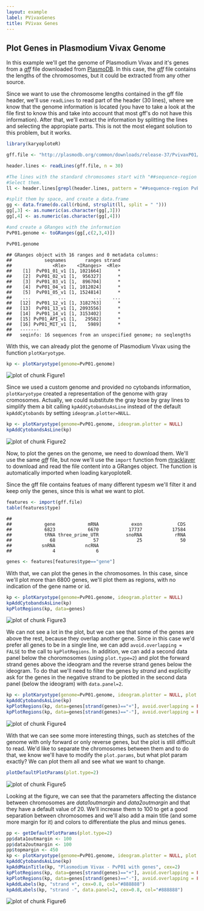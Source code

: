 ```yaml
---
layout: example
label: PVivaxGenes
title: PVivax Genes
---
```





## Plot Genes in Plasmodium Vivax Genome

In this example we'll get the genome of Plasmodium Vivax and it's genes from 
a _gff_ file downloaded from [PlasmoDB](http://plasmodb.org). In this case,
the _gff_ file contains the lengths of the chromosomes, but it could be
extracted from any other source.

Since we want to use the chromosome lengths contained in the gff file header, 
we'll use `readLines` to read part of the header (30 lines), where we 
know that the genome information is located (you have to take a look at the file
first to know this and take into account that most gff's do not have this 
information). After that, we'll extract the information by splitting the lines
and selecting the appropiate parts. This is not the most elegant solution to 
this problem, but it works.



```r
library(karyoploteR)

gff.file <- "http://plasmodb.org/common/downloads/release-37/PvivaxP01/gff/data/PlasmoDB-37_PvivaxP01.gff"

header.lines <- readLines(gff.file, n = 30)

#The lines with the standard chromosomes start with "##sequence-region PvP01".
#Select them.
ll <- header.lines[grepl(header.lines, pattern = "##sequence-region PvP01")]

#split them by space, and create a data.frame
gg <- data.frame(do.call(rbind, strsplit(ll, split = " ")))
gg[,3] <- as.numeric(as.character(gg[,3]))
gg[,4] <- as.numeric(as.character(gg[,4]))

#and create a GRanges with the information
PvP01.genome <- toGRanges(gg[,c(2,3,4)])

PvP01.genome
```

```
## GRanges object with 16 ranges and 0 metadata columns:
##            seqnames       ranges strand
##               <Rle>    <IRanges>  <Rle>
##    [1]  PvP01_01_v1 [1, 1021664]      *
##    [2]  PvP01_02_v1 [1,  956327]      *
##    [3]  PvP01_03_v1 [1,  896704]      *
##    [4]  PvP01_04_v1 [1, 1012024]      *
##    [5]  PvP01_05_v1 [1, 1524814]      *
##    ...          ...          ...    ...
##   [12]  PvP01_12_v1 [1, 3182763]      *
##   [13]  PvP01_13_v1 [1, 2093556]      *
##   [14]  PvP01_14_v1 [1, 3153402]      *
##   [15] PvP01_API_v1 [1,   29582]      *
##   [16] PvP01_MIT_v1 [1,    5989]      *
##   -------
##   seqinfo: 16 sequences from an unspecified genome; no seqlengths
```

With this, we can already plot the genome of Plasmodium Vivax using the function
`plotKaryotype`.


```r
kp <- plotKaryotype(genome=PvP01.genome)
```

![plot of chunk Figure1](images//Figure1-1.png)

Since we used a custom genome and provided no cytobands information, 
`plotKaryotype` created a representation of the genome with gray cromosomes. 
Actually, we could substitute the gray boxe by gray lines to simplify them a bit
calling `kpAddCytobandsAsLine` instead of the default `kpAddCytobands` by setting
`ideogram.plotter=NULL`.



```r
kp <- plotKaryotype(genome=PvP01.genome, ideogram.plotter = NULL)
kpAddCytobandsAsLine(kp)
```

![plot of chunk Figure2](images//Figure2-1.png)

Now, to plot the genes on the genome, we need to download them. We'll use the 
same _gff_ file, but now we'll use the `import` function from 
[rtracklayer](http://bioconductor.org/packages/rtracklayer/) to download and 
read the file content into a GRanges object. The function is automatically 
imported when loading karyoploteR. 

Since the gff file contains featues of many different typesm we'll filter it and
keep only the genes, since this is what we want to plot.



```r
features <- import(gff.file)
table(features$type)
```

```
## 
##            gene            mRNA            exon             CDS 
##            6823            6670           17737           17584 
##            tRNA three_prime_UTR          snoRNA            rRNA 
##              68              57              25              50 
##           snRNA           ncRNA 
##               4               6
```

```r
genes <- features[features$type=="gene"]
```

With that, we can plot the genes in the chromosomes. In this case, since we'll 
plot more than 6800 genes, we'll plot them as regions, with no indication of the
gene name or id.


```r
kp <- plotKaryotype(genome=PvP01.genome, ideogram.plotter = NULL)
kpAddCytobandsAsLine(kp)
kpPlotRegions(kp, data=genes)
```

![plot of chunk Figure3](images//Figure3-1.png)

We can not see a lot in the plot, but we can see that some of the genes are 
above the rest, because they overlap another gene. Since in this case we'd prefer
all genes to be in a single line, we can add `avoid.overlapping = FALSE` to
the call to `kpPlotRegions`. In addition, we can add a second data panel below
the choromosomes (using `plot.type=2`) and plot the forward strand genes above 
the ideogram and the reverse strand genes below the ideogram. To do that we'll 
need to filter the genes by _strand_ and explicitly ask for the genes in the 
negative strand to be plotted in the second data panel (below the ideogram) 
with `data.panel=2`.


```r
kp <- plotKaryotype(genome=PvP01.genome, ideogram.plotter = NULL, plot.type=2)
kpAddCytobandsAsLine(kp)
kpPlotRegions(kp, data=genes[strand(genes)=="+"], avoid.overlapping = FALSE)
kpPlotRegions(kp, data=genes[strand(genes)=="-"], avoid.overlapping = FALSE, data.panel=2)
```

![plot of chunk Figure4](images//Figure4-1.png)

With that we can see some more interesting things, such as stetches of the
genome with only forward or only reverse genes, but the plot is still difficult 
to read. We'd like to separate the chromosomes between them and to do that, we 
know we'll have to modify the `plot.params`, but what plot param exactly? 
We can plot them all and see what we want to change.


```r
plotDefaultPlotParams(plot.type=2)
```

![plot of chunk Figure5](images//Figure5-1.png)

Looking at the figure, we can see that the parameters affecting the distance 
between chromosomes are _data1outmargin_ and _data2outmargin_ and that they have
a default value of 20. We'll increase them to 100 to get a good separation 
between chromosomes and we'll also add a main title (and some more margin for it)
and colors to differentiate the plus and minus genes.


```r
pp <- getDefaultPlotParams(plot.type=2)
pp$data1outmargin <- 100
pp$data2outmargin <- 100
pp$topmargin <- 450
kp <- plotKaryotype(genome=PvP01.genome, ideogram.plotter = NULL, plot.type=2, plot.params = pp)
kpAddCytobandsAsLine(kp)
kpAddMainTitle(kp, "Plasmodium Vivax - PvP01 with genes", cex=2)
kpPlotRegions(kp, data=genes[strand(genes)=="+"], avoid.overlapping = FALSE, col="deepskyblue")
kpPlotRegions(kp, data=genes[strand(genes)=="-"], avoid.overlapping = FALSE, col="gold", data.panel=2)
kpAddLabels(kp, "strand +", cex=0.8, col="#888888")
kpAddLabels(kp, "strand -", data.panel=2, cex=0.8, col="#888888")
```

![plot of chunk Figure6](images//Figure6-1.png)
